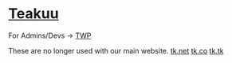 # [Teakuu](https://www.teakuu.com)
For Admins/Devs -> [TWP](http://dev.teakuu.com)


These are no longer used with our main website.
[tk.net](https://www.teakuu.net) [tk.co](https://www.teakuu.co) [tk.tk](https://www.teakuu.tk)

